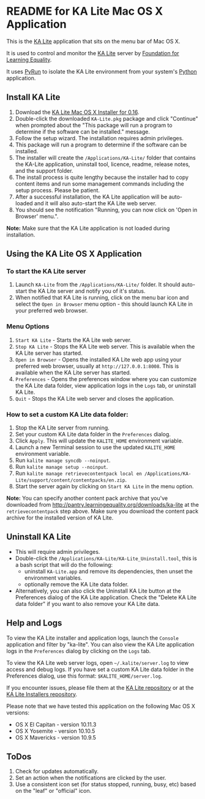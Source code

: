README for KA Lite Mac OS X Application
=======================================

This is the [KA Lite](https://github.com/learningequality/ka-lite/) application that sits on the menu bar of Mac OS X.

It is used to control and monitor the [KA Lite](https://github.com/learningequality/ka-lite/) server by [Foundation for Learning Equality](https://learningequality.org/).

It uses [PyRun](http://www.egenix.com/products/python/PyRun/) to isolate the KA Lite environment from your system's [Python](https://www.python.org/) application.


## Install KA Lite

1. Download the [KA Lite Mac OS X Installer for 0.16](http://pantry.learningequality.org/downloads/ka-lite/0.16/installers/mac/).
1. Double-click the downloaded `KA-Lite.pkg` package and click "Continue" when prompted about the "This package will run a program to determine if the software can be installed." message.
1. Follow the setup wizard.  The installation requires admin privileges.
1. This package will run a program to determine if the software can be installed.
1. The installer will create the `/Applications/KA-Lite/` folder that contains the KA-Lite application, uninstall tool, licence, readme, release notes, and the support folder.
1. The install process is quite lengthy because the installer had to copy content items and run some management commands including the setup process.  Please be patient.
1. After a successful installation, the KA Lite application will be auto-loaded and it will also auto-start the KA Lite web server.
1. You should see the notification "Running, you can now click on 'Open in Browser' menu.".

**Note:** Make sure that the KA Lite application is not loaded during installation.


## Using the KA Lite OS X Application


### To start the KA Lite server

1. Launch `KA-Lite` from the `/Applications/KA-Lite/` folder.  It should auto-start the KA Lite server and notify you of it's status.
1. When notified that KA Lite is running, click on the menu bar icon and select the `Open in Browser` menu option - this should launch KA Lite in your preferred web browser.


### Menu Options

1. `Start KA Lite` - Starts the KA Lite web server.
1. `Stop KA Lite` - Stops the KA Lite web server.  This is available when the KA Lite server has started.
1. `Open in Browser` - Opens the installed KA Lite web app using your preferred web browser, usually at `http://127.0.0.1:8008`.  This is available when the KA Lite server has started.
1. `Preferences` - Opens the preferences window where you can customize the KA Lite data folder, view application logs in the `Logs` tab, or uninstall KA Lite.
1. `Quit` - Stops the KA Lite web server and closes the application.


### How to set a custom KA Lite data folder:

 1. Stop the KA Lite server from running.
 2. Set your custom KA Lite data folder in the `Preferences` dialog.
 3. Click `Apply`.  This will update the `KALITE_HOME` environment variable.
 4. Launch a new Terminal session to use the updated `KALITE_HOME` environment variable.
 5. Run `kalite manage syncdb --noinput`.
 7. Run `kalite manage setup --noinput`.
 8. Run `kalite manage retrievecontentpack local en /Applications/KA-Lite/support/content/contentpacks/en.zip`.
 9. Start the server again by clicking on `Start KA Lite` in the menu option.

**Note:** You can specify another content pack archive that you've downloaded from http://pantry.learningequality.org/downloads/ka-lite at the `retrievecontentpack` step above.  Make sure you download the content pack archive for the installed version of KA Lite.


## Uninstall KA Lite

* This will require admin privileges.
* Double-click the `/Applications/KA-Lite/KA-Lite_Uninstall.tool`, this is a bash script that will do the following:
  - uninstall `KA-Lite.app` and remove its dependencies, then unset the environment variables.
  - optionally remove the KA Lite data folder.
* Alternatively, you can also click the Uninstall KA Lite button at the Preferences dialog of the KA Lite application.  Check the "Delete KA Lite data folder" if you want to also remove your KA Lite data.


## Help and Logs

To view the KA Lite installer and application logs, launch the `Console` application and filter by "ka-lite".  You can also view the KA Lite application logs in the `Preferences` dialog by clicking on the `Logs` tab.

To view the KA Lite web server logs, open `~/.kalite/server.log` to view access and debug logs.  If you have set a custom KA Lite data folder in the Preferences dialog, use this format: `$KALITE_HOME/server.log`.

If you encounter issues, please file them at the [KA Lite repository](https://github.com/learningequality/ka-lite/issues/) or at the [KA Lite Installers repository](https://github.com/learningequality/installers).

Please note that we have tested this application on the following Mac OS X versions:

* OS X El Capitan - version 10.11.3
* OS X Yosemite - version 10.10.5
* OS X Mavericks - version 10.9.5


## ToDos

1. Check for updates automatically.
1. Set an action when the notifications are clicked by the user.
1. Use a consistent icon set (for status stopped, running, busy, etc) based on the "leaf" or "official" icon.
